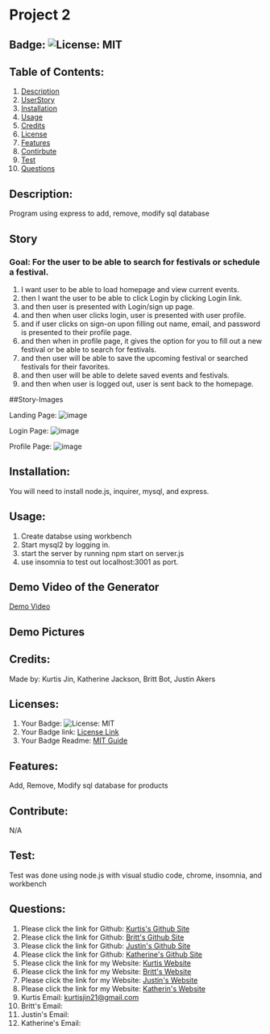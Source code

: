 # Project 2

## Badge: ![License: MIT](https://img.shields.io/badge/License-MIT-yellow.svg)

## Table of Contents:
  1. [Description](#description)
  2. [UserStory](#Story)
  3. [Installation](#installation)
  4. [Usage](#usage)
  5. [Credits](#credits)
  6. [License](#license)
  7. [Features](#features)
  8. [Contirbute](#contribute)
  9. [Test](#test)
  10. [Questions](#questions)

## Description:
Program using express to add, remove, modify sql database

## Story
### Goal: For the user to be able to search for festivals or schedule a festival.
1. I want user to be able to load homepage and view current events.
2. then I want the user to be able to click Login by clicking Login link.
3. and then user is presented with Login/sign up page. 
4. and then when user clicks login, user is presented with user profile.
5. and if user clicks on sign-on upon filling out name, email, and password is presented to their profile page.
6. and then when in profile page, it gives the option for you to fill out a new festival or be able to search for festivals.
7. and then user will be able to save the upcoming festival or searched festivals for their favorites.
8. and then user will be able to delete saved events and festivals.
9. and then when user is logged out, user is sent back to the homepage. 

##Story-Images

Landing Page:
![image](https://user-images.githubusercontent.com/66793863/117743626-bef36900-b1cc-11eb-9f20-9c52ff2e225f.png)

Login Page:
![image](https://user-images.githubusercontent.com/66793863/117743672-d92d4700-b1cc-11eb-8b12-456e5ab0bfb9.png)

Profile Page:
![image](https://user-images.githubusercontent.com/66793863/117743703-e813f980-b1cc-11eb-8a72-af58a0a5dbfd.png)



## Installation:
 You will need to install node.js, inquirer, mysql, and express.

## Usage:
1. Create databse using workbench
2. Start mysql2 by logging in.
3. start the server by running npm start on server.js
4. use insomnia to test out localhost:3001 as port. 

## Demo Video of the Generator
<a href = "https://youtu.be/PFhk6bD87po">Demo Video</a>

## Demo Pictures


## Credits:
Made by: Kurtis Jin, Katherine Jackson, Britt Bot, Justin Akers

## Licenses:
1. Your Badge: ![License: MIT](https://img.shields.io/badge/License-MIT-yellow.svg)
2. Your Badge link: <a href = "https://opensource.org/licenses/MIT">License Link</a>
3. Your Badge Readme: <a href = "https://gist.github.com/ckib16/8732561535ed766cd6b8">MIT Guide</a>

## Features:
Add, Remove, Modify sql database for products

## Contribute:
N/A

## Test:
Test was done using node.js with visual studio code, chrome, insomnia, and workbench

## Questions:
1. Please click the link for Github: <a href = "https://github.com/kurtisjin">Kurtis's Github Site</a>
2. Please click the link for Github: <a href = "https://github.com/britt-bot">Britt's Github Site</a>
3. Please click the link for Github: <a href = "https://github.com/Jakers811">Justin's Github Site</a>
4. Please click the link for Github: <a href = "https://github.com/kjackson206">Katherine's Github Site</a>
5. Please click the link for my Website: <a href = "https://www.kurtisjin.com">Kurtis Website</a>
6. Please click the link for my Website: <a href = "https://www.kurtisjin.com">Britt's Website</a>
7. Please click the link for my Website: <a href = "https://www.kurtisjin.com">Justin's Website</a>
8. Please click the link for my Website: <a href = "https://www.kurtisjin.com">Katherin's Website</a>
9. Kurtis Email: kurtisjin21@gmail.com 
10. Britt's Email:
11. Justin's Email:
12. Katherine's Email:
